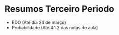 # Resumos Terceiro Periodo

- EDO 			(Até dia 24 de março)
- Probabilidade (Até 4.1.2 das notas de aula)
